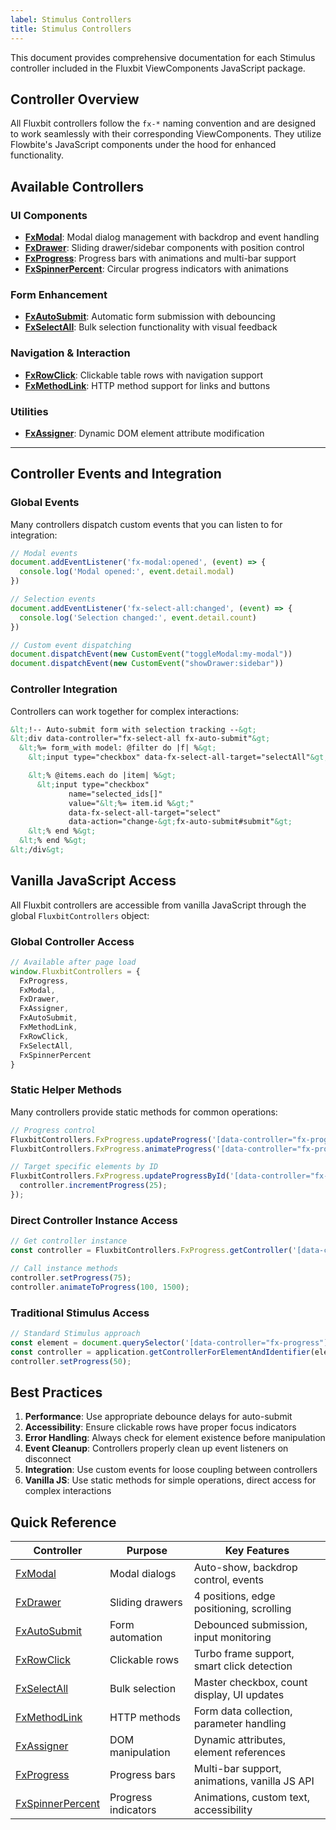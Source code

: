 ```yaml
---
label: Stimulus Controllers
title: Stimulus Controllers
---
```


This document provides comprehensive documentation for each Stimulus controller included in the Fluxbit ViewComponents JavaScript package.

## Controller Overview

All Fluxbit controllers follow the `fx-*` naming convention and are designed to work seamlessly with their corresponding ViewComponents. They utilize Flowbite's JavaScript components under the hood for enhanced functionality.

## Available Controllers

### UI Components
- **[FxModal](Controllers/FxModal.md)**: Modal dialog management with backdrop and event handling
- **[FxDrawer](Controllers/FxDrawer.md)**: Sliding drawer/sidebar components with position control
- **[FxProgress](Controllers/FxProgress.md)**: Progress bars with animations and multi-bar support
- **[FxSpinnerPercent](Controllers/FxSpinnerPercent.md)**: Circular progress indicators with animations

### Form Enhancement
- **[FxAutoSubmit](Controllers/FxAutoSubmit.md)**: Automatic form submission with debouncing
- **[FxSelectAll](Controllers/FxSelectAll.md)**: Bulk selection functionality with visual feedback

### Navigation & Interaction
- **[FxRowClick](Controllers/FxRowClick.md)**: Clickable table rows with navigation support
- **[FxMethodLink](Controllers/FxMethodLink.md)**: HTTP method support for links and buttons

### Utilities
- **[FxAssigner](Controllers/FxAssigner.md)**: Dynamic DOM element attribute modification

---

## Controller Events and Integration

### Global Events
Many controllers dispatch custom events that you can listen to for integration:

```javascript
// Modal events
document.addEventListener('fx-modal:opened', (event) => {
  console.log('Modal opened:', event.detail.modal)
})

// Selection events
document.addEventListener('fx-select-all:changed', (event) => {
  console.log('Selection changed:', event.detail.count)
})

// Custom event dispatching
document.dispatchEvent(new CustomEvent("toggleModal:my-modal"))
document.dispatchEvent(new CustomEvent("showDrawer:sidebar"))
```

### Controller Integration
Controllers can work together for complex interactions:

```html
&lt;!-- Auto-submit form with selection tracking --&gt;
&lt;div data-controller="fx-select-all fx-auto-submit"&gt;
  &lt;%= form_with model: @filter do |f| %&gt;
    &lt;input type="checkbox" data-fx-select-all-target="selectAll"&gt;

    &lt;% @items.each do |item| %&gt;
      &lt;input type="checkbox"
             name="selected_ids[]"
             value="&lt;%= item.id %&gt;"
             data-fx-select-all-target="select"
             data-action="change-&gt;fx-auto-submit#submit"&gt;
    &lt;% end %&gt;
  &lt;% end %&gt;
&lt;/div&gt;
```

## Vanilla JavaScript Access

All Fluxbit controllers are accessible from vanilla JavaScript through the global `FluxbitControllers` object:

### Global Controller Access

```javascript
// Available after page load
window.FluxbitControllers = {
  FxProgress,
  FxModal,
  FxDrawer,
  FxAssigner,
  FxAutoSubmit,
  FxMethodLink,
  FxRowClick,
  FxSelectAll,
  FxSpinnerPercent
}
```

### Static Helper Methods

Many controllers provide static methods for common operations:

```javascript
// Progress control
FluxbitControllers.FxProgress.updateProgress('[data-controller="fx-progress"]', 50);
FluxbitControllers.FxProgress.animateProgress('[data-controller="fx-progress"]', 100, 2000);

// Target specific elements by ID
FluxbitControllers.FxProgress.updateProgressById('[data-controller="fx-progress"]', 'upload', (controller) => {
  controller.incrementProgress(25);
});
```

### Direct Controller Instance Access

```javascript
// Get controller instance
const controller = FluxbitControllers.FxProgress.getController('[data-controller="fx-progress"]');

// Call instance methods
controller.setProgress(75);
controller.animateToProgress(100, 1500);
```

### Traditional Stimulus Access

```javascript
// Standard Stimulus approach
const element = document.querySelector('[data-controller="fx-progress"]');
const controller = application.getControllerForElementAndIdentifier(element, 'fx-progress');
controller.setProgress(50);
```

## Best Practices

1. **Performance**: Use appropriate debounce delays for auto-submit
2. **Accessibility**: Ensure clickable rows have proper focus indicators
3. **Error Handling**: Always check for element existence before manipulation
4. **Event Cleanup**: Controllers properly clean up event listeners on disconnect
5. **Integration**: Use custom events for loose coupling between controllers
6. **Vanilla JS**: Use static methods for simple operations, direct access for complex interactions

## Quick Reference

| Controller | Purpose | Key Features |
|------------|---------|--------------|
| [FxModal](Controllers/FxModal.md) | Modal dialogs | Auto-show, backdrop control, events |
| [FxDrawer](Controllers/FxDrawer.md) | Sliding drawers | 4 positions, edge positioning, scrolling |
| [FxAutoSubmit](Controllers/FxAutoSubmit.md) | Form automation | Debounced submission, input monitoring |
| [FxRowClick](Controllers/FxRowClick.md) | Clickable rows | Turbo frame support, smart click detection |
| [FxSelectAll](Controllers/FxSelectAll.md) | Bulk selection | Master checkbox, count display, UI updates |
| [FxMethodLink](Controllers/FxMethodLink.md) | HTTP methods | Form data collection, parameter handling |
| [FxAssigner](Controllers/FxAssigner.md) | DOM manipulation | Dynamic attributes, element references |
| [FxProgress](Controllers/FxProgress.md) | Progress bars | Multi-bar support, animations, vanilla JS API |
| [FxSpinnerPercent](Controllers/FxSpinnerPercent.md) | Progress indicators | Animations, custom text, accessibility |